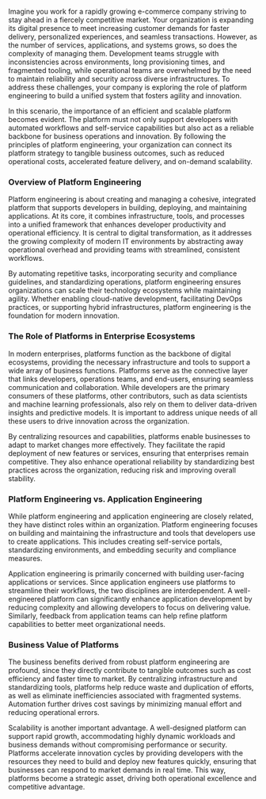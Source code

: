 Imagine you work for a rapidly growing e-commerce company striving to stay ahead in a fiercely competitive market. Your organization is expanding its digital presence to meet increasing customer demands for faster delivery, personalized experiences, and seamless transactions. However, as the number of services, applications, and systems grows, so does the complexity of managing them. Development teams struggle with inconsistencies across environments, long provisioning times, and fragmented tooling, while operational teams are overwhelmed by the need to maintain reliability and security across diverse infrastructures. To address these challenges, your company is exploring the role of platform engineering to build a unified system that fosters agility and innovation.

In this scenario, the importance of an efficient and scalable platform becomes evident. The platform must not only support developers with automated workflows and self-service capabilities but also act as a reliable backbone for business operations and innovation. By following the principles of platform engineering, your organization can connect its platform strategy to tangible business outcomes, such as reduced operational costs, accelerated feature delivery, and on-demand scalability.

### Overview of Platform Engineering

Platform engineering is about creating and managing a cohesive, integrated platform that supports developers in building, deploying, and maintaining applications. At its core, it combines infrastructure, tools, and processes into a unified framework that enhances developer productivity and operational efficiency. It is central to digital transformation, as it addresses the growing complexity of modern IT environments by abstracting away operational overhead and providing teams with streamlined, consistent workflows.

By automating repetitive tasks, incorporating security and compliance guidelines, and standardizing operations, platform engineering ensures organizations can scale their technology ecosystems while maintaining agility. Whether enabling cloud-native development, facilitating DevOps practices, or supporting hybrid infrastructures, platform engineering is the foundation for modern innovation.

### The Role of Platforms in Enterprise Ecosystems

In modern enterprises, platforms function as the backbone of digital ecosystems, providing the necessary infrastructure and tools to support a wide array of business functions. Platforms serve as the connective layer that links developers, operations teams, and end-users, ensuring seamless communication and collaboration. While developers are the primary consumers of these platforms, other contributors, such as data scientists and machine learning professionals, also rely on them to deliver data-driven insights and predictive models. It is important to address unique needs of all these users to drive innovation across the organization.

By centralizing resources and capabilities, platforms enable businesses to adapt to market changes more effectively. They facilitate the rapid deployment of new features or services, ensuring that enterprises remain competitive. They also enhance operational reliability by standardizing best practices across the organization, reducing risk and improving overall stability.

### Platform Engineering vs. Application Engineering

While platform engineering and application engineering are closely related, they have distinct roles within an organization. Platform engineering focuses on building and maintaining the infrastructure and tools that developers use to create applications. This includes creating self-service portals, standardizing environments, and embedding security and compliance measures.

Application engineering is primarily concerned with building user-facing applications or services. Since application engineers use platforms to streamline their workflows, the two disciplines are interdependent. A well-engineered platform can significantly enhance application development by reducing complexity and allowing developers to focus on delivering value. Similarly, feedback from application teams can help refine platform capabilities to better meet organizational needs.

### Business Value of Platforms

The business benefits derived from robust platform engineering are profound, since they directly contribute to tangible outcomes such as cost efficiency and faster time to market. By centralizing infrastructure and standardizing tools, platforms help reduce waste and duplication of efforts, as well as eliminate inefficiencies associated with fragmented systems. Automation further drives cost savings by minimizing manual effort and reducing operational errors.

Scalability is another important advantage. A well-designed platform can support rapid growth, accommodating highly dynamic workloads and business demands without compromising performance or security. Platforms accelerate innovation cycles by providing developers with the resources they need to build and deploy new features quickly, ensuring that businesses can respond to market demands in real time. This way, platforms become a strategic asset, driving both operational excellence and competitive advantage.
